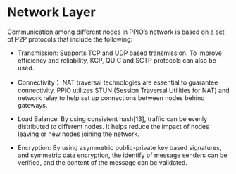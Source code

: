 # Network Layer

Communication among different nodes in PPIO’s network is based on a set of P2P protocols that include the following:
- Transmission: Supports TCP and UDP based transmission. To improve efficiency and reliability, KCP, QUIC and SCTP protocols can also be used.

- Connectivity： NAT traversal technologies are essential to guarantee connectivity. PPIO utilizes STUN (Session Traversal Utilities for NAT) and network relay to help set up connections between nodes behind gateways.

- Load Balance: By using consistent hash[13], traffic can be evenly distributed to different nodes. It helps reduce the impact of nodes leaving or new nodes joining the network.

- Encryption: By using asymmetric public-private key based signatures, and symmetric data encryption, the identify of message senders can be verified, and the content of the message can be validated.
